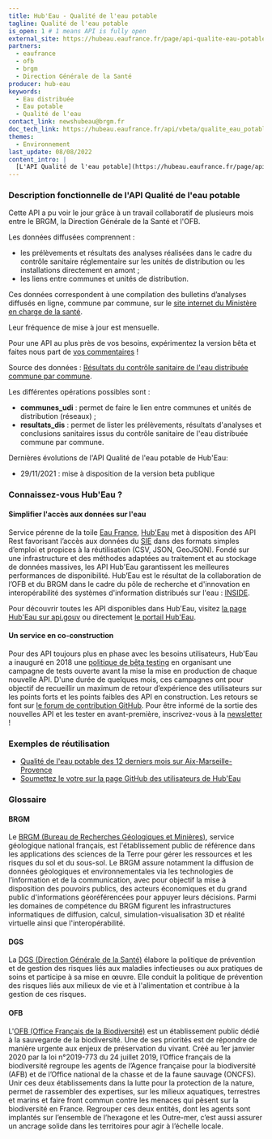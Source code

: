 ```yaml
---
title: Hub'Eau - Qualité de l'eau potable
tagline: Qualité de l'eau potable
is_open: 1 # 1 means API is fully open
external_site: https://hubeau.eaufrance.fr/page/api-qualite-eau-potable
partners:
  - eaufrance
  - ofb
  - brgm
  - Direction Générale de la Santé
producer: hub-eau
keywords:
  - Eau distribuée
  - Eau potable
  - Qualité de l'eau
contact_link: newshubeau@brgm.fr
doc_tech_link: https://hubeau.eaufrance.fr/api/vbeta/qualite_eau_potable/api-docs
themes:
  - Environnement
last_update: 08/08/2022
content_intro: |
  [L'API Qualité de l'eau potable](https://hubeau.eaufrance.fr/page/api-qualite-eau-potable) de Hub'Eau diffuse le jeu de données "DIS" (résultats du contrôle sanitaire de l'eau distribuée commune par commune) mis en ligne par le Ministère des Solidarités et de la Santé sur le portail data.gouv.fr
---
```


### Description fonctionnelle de l'API Qualité de l'eau potable

Cette API a pu voir le jour grâce à un travail collaboratif de plusieurs mois entre le BRGM, la Direction Générale de la Santé et l'OFB.

Les données diffusées comprennent :
- les prélèvements et résultats des analyses réalisées dans le cadre du contrôle sanitaire réglementaire sur les unités de distribution ou les installations directement en amont ;  
- les liens entre communes et unités de distribution.  

Ces données correspondent à une compilation des bulletins d’analyses diffusés en ligne, commune par commune, sur le [site internet du Ministère en charge de la santé](http://eaupotable.sante.gouv.fr/).

Leur fréquence de mise à jour est mensuelle.

Pour une API au plus près de vos besoins, expérimentez la version bêta et faites nous part de [vos commentaires](https://github.com/BRGM/hubeau/issues) !

Source des données : [Résultats du contrôle sanitaire de l'eau distribuée commune par commune](https://www.data.gouv.fr/fr/datasets/resultats-du-controle-sanitaire-de-leau-distribuee-commune-par-commune/).  
  
Les différentes opérations possibles sont :
- **communes_udi** : permet de faire le lien entre communes et unités de distribution (réseaux) ;  
- **resultats_dis** : permet de lister les prélèvements, résultats d'analyses et conclusions sanitaires issus du contrôle sanitaire de l'eau distribuée commune par commune. 

Dernières évolutions de l'API Qualité de l'eau potable de Hub'Eau:
- 29/11/2021 : mise à disposition de la version beta publique  

### Connaissez-vous Hub'Eau ?

#### Simplifier l'accès aux données sur l'eau

Service pérenne de la toile [Eau France](https://www.eaufrance.fr), [Hub'Eau](https://hubeau.eaufrance.fr/) met à disposition des API Rest favorisant l’accès aux données du [SIE](https://www.eaufrance.fr/donnees) dans des formats simples d’emploi et propices à la réutilisation (CSV, JSON, GeoJSON).
Fondé sur une infrastructure et des méthodes adaptées au traitement et au stockage de données massives, les API Hub'Eau garantissent les meilleures performances de disponibilité.
Hub’Eau est le résultat de la collaboration de l’OFB et du BRGM dans le cadre du pôle de recherche et d'innovation en interopérabilité des systèmes d'information distribués sur l'eau : [INSIDE](http://www.pole-inside.fr/fr).

Pour découvrir toutes les API disponibles dans Hub'Eau, visitez [la page Hub'Eau sur api.gouv](https://api.gouv.fr/producteurs/hub-eau) ou directement [le portail Hub'Eau](https://hubeau.eaufrance.fr/page/apis).   

#### Un service en co-construction

Pour des API toujours plus en phase avec les besoins utilisateurs, Hub'Eau a inauguré en 2018 une [politique de bêta testing](https://hubeau.eaufrance.fr/page/apis) en organisant une campagne de tests ouverte avant la mise la mise en production de chaque nouvelle API.
D'une durée de quelques mois, ces campagnes ont pour objectif de recueillir un maximum de retour d’expérience des utilisateurs sur les points forts et les points faibles des API en construction. Les retours se font sur [le forum de contribution GitHub](http://github.com/BRGM/hubeau/issues).
Pour être informé de la sortie des nouvelles API et les tester en avant-première, inscrivez-vous à la [newsletter](https://hubeau.eaufrance.fr/newsletter) !

### Exemples de réutilisation
- [Qualité de l'eau potable des 12 derniers mois sur Aix-Marseille-Provence](https://data.ampmetropole.fr/explore/dataset/ls-qualite-de-leau-potable-12-mois/table/)
- [Soumettez le votre sur la page GitHub des utilisateurs de Hub'Eau](https://github.com/BRGM/hubeau)

### Glossaire

#### BRGM

Le [BRGM (Bureau de Recherches Géologiques et Minières)](http://www.brgm.fr/), service géologique national français, est l'établissement public de référence dans les applications des sciences de la Terre pour gérer les ressources et les risques du sol et du sous-sol. Le BRGM assure notamment la diffusion de données géologiques et environnementales via les technologies de l’information et de la communication, avec pour objectif la mise à disposition des pouvoirs publics, des acteurs économiques et du grand public d'informations géoréférencées pour appuyer leurs décisions. Parmi les domaines de compétence du BRGM figurent les infrastructures informatiques de diffusion, calcul, simulation-visualisation 3D et réalité virtuelle ainsi que l'interopérabilité.

#### DGS

La [DGS (Direction Générale de la Santé)](https://solidarites-sante.gouv.fr/ministere/organisation/organisation-des-directions-et-services/article/organisation-de-la-direction-generale-de-la-sante-dgs) élabore la politique de prévention et de gestion des risques liés aux maladies infectieuses ou aux pratiques de soins et participe à sa mise en œuvre. Elle conduit la politique de prévention des risques liés aux milieux de vie et à l'alimentation et contribue à la gestion de ces risques.

#### OFB

L'[OFB (Office Français de la Biodiversité)](https://ofb.gouv.fr/) est un établissement public dédié à la sauvegarde de la biodiversité. Une de ses priorités est de répondre de manière urgente aux enjeux de préservation du vivant. Créé au 1er janvier 2020 par la loi n°2019-773 du 24 juillet 2019, l’Office français de la biodiversité regroupe les agents de l’Agence française pour la biodiversité (AFB) et de l’Office national de la chasse et de la faune sauvage (ONCFS). Unir ces deux établissements dans la lutte pour la protection de la nature, permet de rassembler des expertises, sur les milieux aquatiques, terrestres et marins et faire front commun contre les menaces qui pèsent sur la biodiversité en France. Regrouper ces deux entités, dont les agents sont implantés sur l’ensemble de l’hexagone et les Outre-mer, c’est aussi assurer un ancrage solide dans les territoires pour agir à l’échelle locale.
